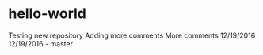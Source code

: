 # hello-world
Testing new repository
Adding more comments
More comments 12/19/2016<br>
12/19/2016 - master<br>
